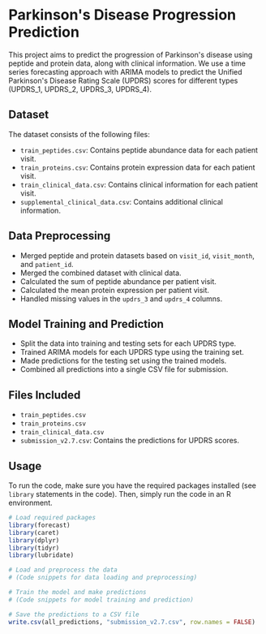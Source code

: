 
# Parkinson's Disease Progression Prediction

This project aims to predict the progression of Parkinson's disease using peptide and protein data, along with clinical information. We use a time series forecasting approach with ARIMA models to predict the Unified Parkinson's Disease Rating Scale (UPDRS) scores for different types (UPDRS_1, UPDRS_2, UPDRS_3, UPDRS_4).

## Dataset

The dataset consists of the following files:

- `train_peptides.csv`: Contains peptide abundance data for each patient visit.
- `train_proteins.csv`: Contains protein expression data for each patient visit.
- `train_clinical_data.csv`: Contains clinical information for each patient visit.
- `supplemental_clinical_data.csv`: Contains additional clinical information.

## Data Preprocessing

- Merged peptide and protein datasets based on `visit_id`, `visit_month`, and `patient_id`.
- Merged the combined dataset with clinical data.
- Calculated the sum of peptide abundance per patient visit.
- Calculated the mean protein expression per patient visit.
- Handled missing values in the `updrs_3` and `updrs_4` columns.

## Model Training and Prediction

- Split the data into training and testing sets for each UPDRS type.
- Trained ARIMA models for each UPDRS type using the training set.
- Made predictions for the testing set using the trained models.
- Combined all predictions into a single CSV file for submission.

## Files Included

- `train_peptides.csv`
- `train_proteins.csv`
- `train_clinical_data.csv`
- `submission_v2.7.csv`: Contains the predictions for UPDRS scores.

## Usage

To run the code, make sure you have the required packages installed (see `library` statements in the code). Then, simply run the code in an R environment.

```R
# Load required packages
library(forecast)
library(caret)
library(dplyr)
library(tidyr)
library(lubridate)

# Load and preprocess the data
# (Code snippets for data loading and preprocessing)

# Train the model and make predictions
# (Code snippets for model training and prediction)

# Save the predictions to a CSV file
write.csv(all_predictions, "submission_v2.7.csv", row.names = FALSE)
```

